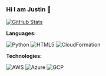 ### Hi I am Justin 👋
[![GitHub Stats](https://github-readme-stats.vercel.app/api?username=JustinDPerkins&count_private=true&show_icons=true&theme=merko)](https://github.com/JustinDPerkins/JustinDPerkins)

**Languages:**

![Python](https://img.shields.io/badge/-Python-000000?style=flat&logo=python)
![HTML5](https://img.shields.io/badge/-HTML5-000000?style=flat&logo=HTML5)
![CloudFormation](https://img.shields.io/badge/-CloudFormation-000000?style=flat&logo=amazon-aws)

**Technologies:**

![AWS](https://img.shields.io/badge/-Amazon%20AWS-000000?style=flat&logo=amazon-aws)
![Azure](https://img.shields.io/badge/-Microsoft%20Azure-000000?style=flat&logo=microsoft-azure)
![GCP](https://img.shields.io/badge/-Google%20Cloud%20Platform-000000?style=flat&logo=google)
<!--
**JustinDPerkins/JustinDPerkins** is a ✨ _special_ ✨ repository because its `README.md` (this file) appears on your GitHub profile.

Here are some ideas to get you started:

- 🔭 I’m currently working on ...
- 🌱 I’m currently learning ...
- 👯 I’m looking to collaborate on ...
- 🤔 I’m looking for help with ...
- 💬 Ask me about ...
- 📫 How to reach me: ...
- 😄 Pronouns: ...
- ⚡ Fun fact: ...
-->
